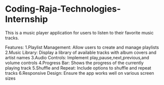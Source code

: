# Coding-Raja-Technologies-Internship
This is a music player application for users to listen to their favorite music tracks.

Features:
1.Playlist Management: Allow users to create and manage playlists
2.Music Library: Display a library of available tracks with album covers and artist names
3.Audio Controls: Implement play,pause,next,previous,and volume controls
4.Progress Bar: Shows the progress of the currently playing track
5.Shuffle and Repeat: Include options to shuffle and repeat tracks
6.Responsive Design: Ensure the app works well on various screen sizes
